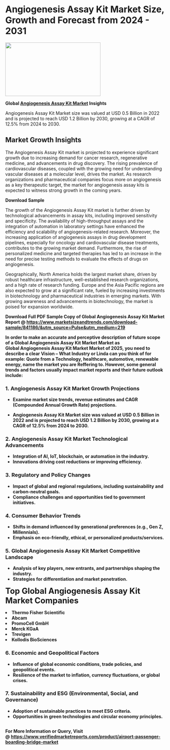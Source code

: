 <H1>Angiogenesis Assay Kit Market Size, Growth and Forecast from 2024 - 2031</H1><img class="aligncenter size-medium wp-image-584254" src="https://thirdeyenews.in/wp-content/uploads/2024/09/Global-Market-Research-300x168.jpeg" alt="" width="300" height="168" /><p><strong>Global&nbsp;<a href="https://www.marketsizeandtrends.com/download-sample/841186/&amp;utm_source=Pulse&amp;utm_medium=219">Angiogenesis Assay Kit Market</a> Insights</strong></p><p>Angiogenesis Assay Kit Market size was valued at USD 0.5 Billion in 2022 and is projected to reach USD 1.2 Billion by 2030, growing at a CAGR of 12.5% from 2024 to 2030.</p><p><h2>Market Growth Insights</h2> <p>The Angiogenesis Assay Kit market is projected to experience significant growth due to increasing demand for cancer research, regenerative medicine, and advancements in drug discovery. The rising prevalence of cardiovascular diseases, coupled with the growing need for understanding vascular diseases at a molecular level, drives the market. As research organizations and pharmaceutical companies focus more on angiogenesis as a key therapeutic target, the market for angiogenesis assay kits is expected to witness strong growth in the coming years.</p> <p><strong>Download Sample</strong></p> <p>The growth of the Angiogenesis Assay Kit market is further driven by technological advancements in assay kits, including improved sensitivity and specificity. The availability of high-throughput assays and the integration of automation in laboratory settings have enhanced the efficiency and scalability of angiogenesis-related research. Moreover, the increasing application of angiogenesis assays in drug development pipelines, especially for oncology and cardiovascular disease treatments, contributes to the growing market demand. Furthermore, the rise of personalized medicine and targeted therapies has led to an increase in the need for precise testing methods to evaluate the effects of drugs on angiogenesis.</p> <p>Geographically, North America holds the largest market share, driven by robust healthcare infrastructure, well-established research organizations, and a high rate of research funding. Europe and the Asia Pacific regions are also expected to grow at a significant rate, fueled by increasing investments in biotechnology and pharmaceutical industries in emerging markets. With growing awareness and advancements in biotechnology, the market is poised for expansion worldwide.</p> <p><strong></p><p><span class=""><strong>Download Full PDF Sample Copy of Global Angiogenesis Assay Kit Market Report</strong> @ <a href="https://www.marketsizeandtrends.com/download-sample/841186/&amp;utm_source=Pulse&amp;utm_medium=219" target="_blank">https://www.marketsizeandtrends.com/download-sample/841186/&amp;utm_source=Pulse&amp;utm_medium=219</a></span></p><p>In order to make an accurate and perceptive description of future scope of a Global&nbsp;Angiogenesis Assay Kit Market Market as Global&nbsp;Angiogenesis Assay Kit Market Market of 2025, you need to describe a clear Vision &ndash; What Industry or Linda can you think of for example: Quote from a Technology, healthcare, automotive, renewable energy, name the market you are Reffering to. However, some general trends and factors usually impact market reports and their future outlook include:</p><h3>1.&nbsp;<strong>Angiogenesis Assay Kit Market Growth Projections</strong></h3><ul><li>Examine market size trends, revenue estimates and CAGR (Compounded Annual Growth Rate) projections.</li><li><p>Angiogenesis Assay Kit Market size was valued at USD 0.5 Billion in 2022 and is projected to reach USD 1.2 Billion by 2030, growing at a CAGR of 12.5% from 2024 to 2030.</p></li></ul><h3>2.&nbsp;<strong>Angiogenesis Assay Kit Market Technological Advancements</strong></h3><ul><li>Integration of AI, IoT, blockchain, or automation in the industry.</li><li>Innovations driving cost reductions or improving efficiency.</li></ul><h3>3.&nbsp;<strong>Regulatory and Policy Changes</strong></h3><ul><li>Impact of global and regional regulations, including sustainability and carbon-neutral goals.</li><li>Compliance challenges and opportunities tied to government initiatives.</li></ul><h3>4.&nbsp;<strong>Consumer Behavior Trends</strong></h3><ul><li>Shifts in demand influenced by generational preferences (e.g., Gen Z, Millennials).</li><li>Emphasis on eco-friendly, ethical, or personalized products/services.</li></ul><h3>5.&nbsp;<strong>Global Angiogenesis Assay Kit Market Competitive Landscape</strong></h3><ul><li>Analysis of key players, new entrants, and partnerships shaping the industry.</li><li>Strategies for differentiation and market penetration.</li></ul><p data-pm-slice="1 1 []"><span style="color: inherit; font-family: inherit; font-size: 25px;">Top Global Angiogenesis Assay Kit Market Companies</span></p><div class="" data-test-id=""><p><li>Thermo Fisher Scientific</li><li> Abcam</li><li> PromoCell GmbH</li><li> Merck KGaA</li><li> Trevigen</li><li> Kollodis BioSciences</li></p></div><h3>6.&nbsp;<strong>Economic and Geopolitical Factors</strong></h3><ul><li>Influence of global economic conditions, trade policies, and geopolitical events.</li><li>Resilience of the market to inflation, currency fluctuations, or global crises.</li></ul><h3>7.&nbsp;<strong>Sustainability and ESG (Environmental, Social, and Governance)</strong></h3><ul><li>Adoption of sustainable practices to meet ESG criteria.</li><li>Opportunities in green technologies and circular economy principles.</li></ul><h2><strong style="font-size: 14px;">For More Information or Query, Visit @&nbsp;</strong><a style="background-color: #ffffff; font-size: 14px;" href="https://www.marketsizeandtrends.com/report/angiogenesis-assay-kit-market/" target="_blank">https://www.verifiedmarketreports.com/product/airport-passenger-boarding-bridge-market</a></h2>
